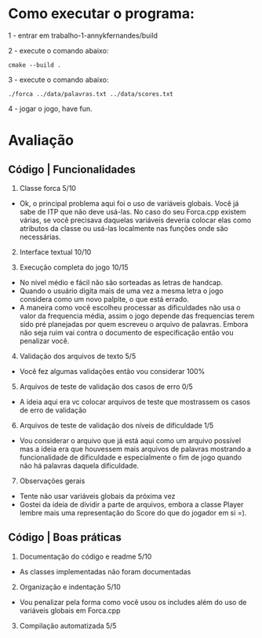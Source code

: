 
# Como executar o programa:
1 - entrar em trabalho-1-annykfernandes/build

2 - execute o comando abaixo:
```
cmake --build .
```

3 - execute o comando abaixo:
```
./forca ../data/palavras.txt ../data/scores.txt
```

4 - jogar o jogo, have fun.

# Avaliação

## Código | Funcionalidades
1. Classe forca 5/10
- Ok, o principal problema aqui foi o uso de variáveis globais. Você já sabe de ITP que não deve usá-las. No caso
do seu Forca.cpp existem várias, se você precisava daquelas variáveis deveria colocar elas como atributos da classe
ou usá-las localmente nas funções onde são necessárias.

2. Interface textual 10/10

3. Execução completa do jogo 10/15
- No nível médio e fácil não são sorteadas as letras de handcap.
- Quando o usuário digita mais de uma vez a mesma letra o jogo considera como um novo palpite, o que está errado.
- A maneira como você escolheu processar as dificuldades não usa o valor da frequencia média, assim o jogo depende
das frequencias terem sido pré planejadas por quem escreveu o arquivo de palavras. Embora não seja ruim vai contra
o documento de especificação então vou penalizar você.

4. Validação dos arquivos de texto 5/5
- Você fez algumas validações então vou considerar 100%

5. Arquivos de teste de validação dos casos de erro 0/5
- A ideia aqui era vc colocar arquivos de teste que mostrassem os casos de erro de validação

6. Arquivos de teste de validação dos níveis de dificuldade 1/5
- Vou considerar o arquivo que já está aqui como um arquivo possível mas a ideia era que houvessem mais arquivos de palavras
mostrando a funcionalidade de dificuldade e especialmente o fim de jogo quando não há palavras daquela dificuldade.

7. Observações gerais
- Tente não usar variáveis globais da próxima vez
- Gostei da ideia de dividir a parte de arquivos, embora a classe Player lembre mais uma representação do Score do que do jogador em si =).

## Código | Boas práticas

1. Documentação do código e readme 5/10
- As classes implementadas não foram documentadas

2. Organização e indentação 5/10
- Vou penalizar pela forma como você usou os includes além do uso de variáveis globais em Forca.cpp

3. Compilação automatizada 5/5

